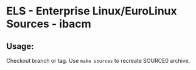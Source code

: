 # ELS - Enterprise Linux/EuroLinux Sources - ibacm
 
## Usage:
  Checkout branch or tag. Use `make sources` to recreate  SOURCE0 archive.
